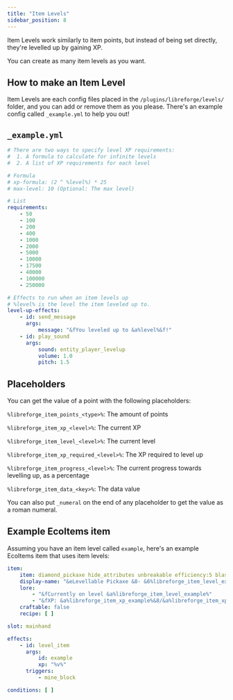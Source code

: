 ```yaml
---
title: "Item Levels"
sidebar_position: 8
---
```


Item Levels work similarly to item points, but instead of being set directly, they're levelled up by gaining XP.

You can create as many item levels as you want.

## How to make an Item Level

Item Levels are each config files placed in the `/plugins/libreforge/levels/` folder, and you can add or remove them as
you please.
There's an example config called `_example.yml` to help you out!

## `_example.yml`

```yaml
# There are two ways to specify level XP requirements:
#  1. A formula to calculate for infinite levels
#  2. A list of XP requirements for each level

# Formula
# xp-formula: (2 ^ %level%) * 25
# max-level: 10 (Optional: The max level)

# List
requirements:
    - 50
    - 100
    - 200
    - 400
    - 1000
    - 2000
    - 5000
    - 10000
    - 17500
    - 40000
    - 100000
    - 250000

# Effects to run when an item levels up
# %level% is the level the item leveled up to.
level-up-effects:
    - id: send_message
      args:
          message: "&fYou leveled up to &a%level%&f!"
    - id: play_sound
      args:
          sound: entity_player_levelup
          volume: 1.0
          pitch: 1.5
```

## Placeholders

You can get the value of a point with the following placeholders:

`%libreforge_item_points_<type>%`: The amount of points

`%libreforge_item_xp_<level>%`: The current XP

`%libreforge_item_level_<level>%`: The current level

`%libreforge_item_xp_required_<level>%`: The XP required to level up

`%libreforge_item_progress_<level>%`: The current progress towards levelling up, as a percentage

`%libreforge_item_data_<key>%`: The data value

You can also put `_numeral` on the end of any placeholder to get the value as a roman numeral.

## Example EcoItems item

Assuming you have an item level called `example`, here's an example EcoItems item that uses item levels:

```yaml
item:
    item: diamond_pickaxe hide_attributes unbreakable efficiency:5 blast_mining:3
    display-name: "&eLevellable Pickaxe &8- &6%libreforge_item_level_example_numeral%"
    lore:
        - "&fCurrently on level &a%libreforge_item_level_example%"
        - "&fXP: &a%libreforge_item_xp_example%&8/&a%libreforge_item_xp_required_example% &f(&a%libreforge_item_progress_example%%&f)"
    craftable: false
    recipe: [ ]

slot: mainhand

effects:
    - id: level_item
      args:
          id: example
          xp: "%v%"
      triggers:
          - mine_block

conditions: [ ]
```
